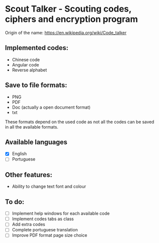 # Scout Talker - Scouting codes, ciphers and encryption program

Origin of the name: https://en.wikipedia.org/wiki/Code_talker

## Implemented codes:

- Chinese code
- Angular code
- Reverse alphabet

## Save to file formats:

- PNG
- PDF
- Doc (actually a open document format)
- txt

These formats depend on the used code as not all the codes can be saved in all the available formats.

## Available languages

- [X] English
- [ ] Portuguese

## Other features:

- Ability to change text font and colour

## To do:

- [ ] Implement help windows for each available code
- [ ] Implement codes tabs as class
- [ ] Add extra codes
- [ ] Complete portuguese translation
- [ ] Improve PDF format page size choice
